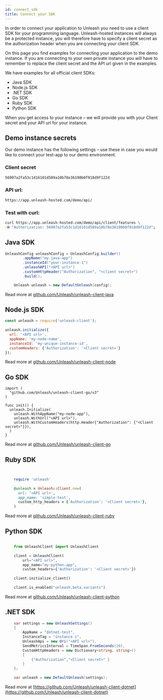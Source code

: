 ```yaml
---
id: connect_sdk
title: Connect your SDK
---
```


In order to connect your application to Unleash you need to use a client SDK for your programming language. Unleash-hosted instances will always be a protected instance, you will therefore have to specify a client secret as the authorization header when you are connecting your client SDK.

On this page you find examples for connecting your application to the demo instance. If you are connecting to your own private instance you will have to remember to replace the client secret and the API url given in the examples.

We have examples for all official client SDKs:

- Java SDK
- Node.js SDK
- .NET SDK
- Go SDK
- Ruby SDK
- Python SDK

When you get access to your instance – we will provide you with your Client secret and your API url for your instance.

## Demo instance secrets
Our demo instance has the following settings – use these in case you would like to connect your test-app to our demo environment.

### Client secret
```sh
56907a2fa53c1d16101d509a10b78e36190b0f918d9f122d
```

### API url:
```sh
https://app.unleash-hosted.com/demo/api/
```

### Test with curl:
```sh
curl https://app.unleash-hosted.com/demo/api/client/features \     
-H "Authorization: 56907a2fa53c1d16101d509a10b78e36190b0f918d9f122d";
```

## Java SDK
```java
UnleashConfig unleashConfig = UnleashConfig.builder()
        .appName("my.java-app")
        .instanceId("your-instance-1")
        .unleashAPI("<API url>")
        .customHttpHeader("Authorization", "<client secret>")
        .build();

    Unleash unleash = new DefaultUnleash(config);
```      
Read more at [github.com/Unleash/unleash-client-java](https://github.com/Unleash/unleash-client-java)

## Node.js SDK

```js
const unleash = require('unleash-client');
    
unleash.initialize({
  url: '<API url>',
  appName: 'my-node-name',
  instanceId: 'my-unique-instance-id',
  customHeaders: {'Authorization': '<Client secret>'}
});
```
Read more at [github.com/Unleash/unleash-client-node](https://github.com/Unleash/unleash-client-node)
 
## Go SDK
```golang
import (
  "github.com/Unleash/unleash-client-go/v3"
)

func init() {
  unleash.Initialize(
    unleash.WithAppName("my-node-app"),
    unleash.WithUrl("<API url>"),
    unleash.WithCustomHeaders(http.Header{"Authorization": {"<Client secret>"}}),
  )
}
```
Read more at [github.com/Unleash/unleash-client-go](https://github.com/Unleash/unleash-client-go)

## Ruby SDK
```ruby


    require 'unleash'
  
    @unleash = Unleash::Client.new(
      url: '<API url>',
      app_name: 'simple-test',
      custom_http_headers = {'Authorization': '<Client secret>'},
    )
```    
Read more at [github.com/Unleash/unleash-client-ruby](https://github.com/Unleash/unleash-client-ruby)

## Python SDK
```python

    from UnleashClient import UnleashClient
  
    client = UnleashClient(
        url="<API url>",
        app_name="my-python-app",
        custom_headers={'Authorization': '<Client secret>'})
    
    client.initialize_client()
  
    client.is_enabled("unleash.beta.variants")
```

Read more at [github.com/Unleash/unleash-client-python](https://github.com/Unleash/unleash-client-python)

## .NET SDK
```csharp
    var settings = new UnleashSettings()
    {
        AppName = "dotnet-test",
        InstanceTag = "instance z",
        UnleashApi = new Uri("<API url>"),
        SendMetricsInterval = TimeSpan.FromSeconds(20),
        CustomHttpHeaders = new Dictionary<string, string>()
        {
            {"Authorization","<Client secret>" }
        }
    };
  
    var unleash = new DefaultUnleash(settings);
```
Read more at [https://github.com/Unleash/unleash-client-dotnet](https://github.com/Unleash/unleash-client-dotnet)
